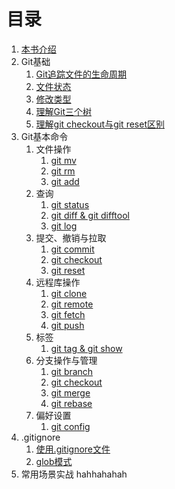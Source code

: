 # 目录

1.  [本书介绍](README.md)
1.  Git基础
    1.  [Git追踪文件的生命周期](git-basic/life-cycle.md)
    1.  [文件状态](git-basic/files-state.md)
    1.  [修改类型](git-basic/change-types.md)
    1.  [理解Git三个树](git-basic/three-tree.md)
    1.  [理解git checkout与git reset区别](git-basic/checkout-reset.md)
1.  Git基本命令
    1. 文件操作
        1.  [git mv](git-commands/git-mv.md)
        1.  [git rm](git-commands/git-rm.md)
        1.  [git add](git-commands/git-add.md)
    1. 查询
        1.  [git status](git-commands/git-status.md)
        1.  [git diff & git difftool](git-commands/git-diff.md)
        1.  [git log](git-commands/git-log.md)
    1. 提交、撤销与拉取
        1.  [git commit](git-commands/git-commit.md)
        1.  [git checkout](git-commands/git-checkout.md)
        1.  [git reset](git-commands/git-reset.md)
    1.  远程库操作   
        1.  [git clone](git-commands/git-clone.md)
        1.  [git remote](git-commands/git-remote.md)
        1.  [git fetch](git-commands/git-fetch.md)
        1.  [git push](git-commands/git-push.md)
    1.  标签
        1.  [git tag & git show](git-commands/git-tag.md)  
    1.  分支操作与管理 
        1.  [git branch](git-commands/git-branch.md)
        1.  [git checkout](git-commands/git-checkout.md)
        1.  [git merge](git-commands/git-merge.md)
        1.  [git rebase](git-commands/git-rebase.md)
    1.  偏好设置
        1.  [git config](git-commands/git-config.md)    
1.  .gitignore
    1.  [使用.gitignore文件]()
    1.  [glob模式]()
1.  常用场景实战
hahhahahah

